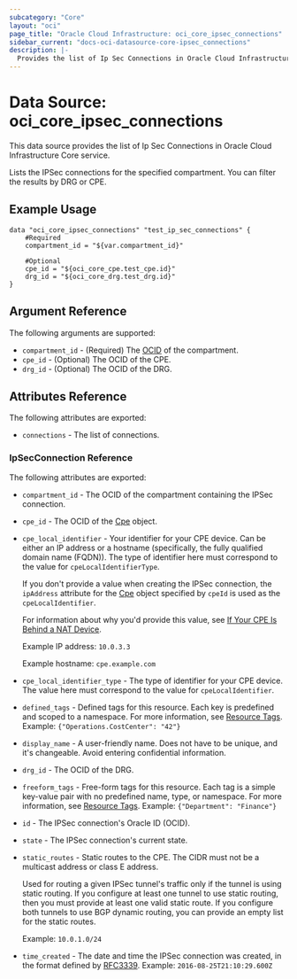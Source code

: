 ```yaml
---
subcategory: "Core"
layout: "oci"
page_title: "Oracle Cloud Infrastructure: oci_core_ipsec_connections"
sidebar_current: "docs-oci-datasource-core-ipsec_connections"
description: |-
  Provides the list of Ip Sec Connections in Oracle Cloud Infrastructure Core service
---
```


# Data Source: oci_core_ipsec_connections
This data source provides the list of Ip Sec Connections in Oracle Cloud Infrastructure Core service.

Lists the IPSec connections for the specified compartment. You can filter the
results by DRG or CPE.


## Example Usage

```hcl
data "oci_core_ipsec_connections" "test_ip_sec_connections" {
	#Required
	compartment_id = "${var.compartment_id}"

	#Optional
	cpe_id = "${oci_core_cpe.test_cpe.id}"
	drg_id = "${oci_core_drg.test_drg.id}"
}
```

## Argument Reference

The following arguments are supported:

* `compartment_id` - (Required) The [OCID](https://docs.cloud.oracle.com/iaas/Content/General/Concepts/identifiers.htm) of the compartment.
* `cpe_id` - (Optional) The OCID of the CPE.
* `drg_id` - (Optional) The OCID of the DRG.


## Attributes Reference

The following attributes are exported:

* `connections` - The list of connections.

### IpSecConnection Reference

The following attributes are exported:

* `compartment_id` - The OCID of the compartment containing the IPSec connection.
* `cpe_id` - The OCID of the [Cpe](https://docs.cloud.oracle.com/iaas/api/#/en/iaas/20160918/Cpe/) object.
* `cpe_local_identifier` - Your identifier for your CPE device. Can be either an IP address or a hostname (specifically, the fully qualified domain name (FQDN)). The type of identifier here must correspond to the value for `cpeLocalIdentifierType`.

	If you don't provide a value when creating the IPSec connection, the `ipAddress` attribute for the [Cpe](https://docs.cloud.oracle.com/iaas/api/#/en/iaas/20160918/Cpe/) object specified by `cpeId` is used as the `cpeLocalIdentifier`.

	For information about why you'd provide this value, see [If Your CPE Is Behind a NAT Device](https://docs.cloud.oracle.com/iaas/Content/Network/Tasks/overviewIPsec.htm#nat).

	Example IP address: `10.0.3.3`

	Example hostname: `cpe.example.com` 
* `cpe_local_identifier_type` - The type of identifier for your CPE device. The value here must correspond to the value for `cpeLocalIdentifier`. 
* `defined_tags` - Defined tags for this resource. Each key is predefined and scoped to a namespace. For more information, see [Resource Tags](https://docs.cloud.oracle.com/iaas/Content/General/Concepts/resourcetags.htm).  Example: `{"Operations.CostCenter": "42"}` 
* `display_name` - A user-friendly name. Does not have to be unique, and it's changeable. Avoid entering confidential information. 
* `drg_id` - The OCID of the DRG.
* `freeform_tags` - Free-form tags for this resource. Each tag is a simple key-value pair with no predefined name, type, or namespace. For more information, see [Resource Tags](https://docs.cloud.oracle.com/iaas/Content/General/Concepts/resourcetags.htm).  Example: `{"Department": "Finance"}` 
* `id` - The IPSec connection's Oracle ID (OCID).
* `state` - The IPSec connection's current state.
* `static_routes` - Static routes to the CPE. The CIDR must not be a multicast address or class E address.

	Used for routing a given IPSec tunnel's traffic only if the tunnel is using static routing. If you configure at least one tunnel to use static routing, then you must provide at least one valid static route. If you configure both tunnels to use BGP dynamic routing, you can provide an empty list for the static routes.

	 Example: `10.0.1.0/24` 
* `time_created` - The date and time the IPSec connection was created, in the format defined by [RFC3339](https://tools.ietf.org/html/rfc3339).  Example: `2016-08-25T21:10:29.600Z` 

